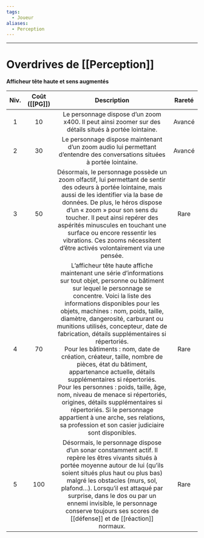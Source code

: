 ```yaml
---
tags:
  - Joueur
aliases:
  - Perception
---
```

___
# Overdrives de [[Perception]]
**Afficheur tête haute et sens augmentés**

| Niv. | Coût ([[PG]]) |                                                                                                                                                                                                                                                                                                                                                                                             Description                                                                                                                                                                                                                                                                                                                                                                                              | Rareté |
| :--: | :-----------: | :--------------------------------------------------------------------------------------------------------------------------------------------------------------------------------------------------------------------------------------------------------------------------------------------------------------------------------------------------------------------------------------------------------------------------------------------------------------------------------------------------------------------------------------------------------------------------------------------------------------------------------------------------------------------------------------------------------------------------------------------------------------------------------------------------: | :----: |
|  1   |      10       |                                                                                                                                                                                                                                                                                                                                                Le personnage dispose d’un zoom x400. Il peut ainsi zoomer sur des détails situés à portée lointaine.                                                                                                                                                                                                                                                                                                                                                 | Avancé |
|  2   |      30       |                                                                                                                                                                                                                                                                                                                                       Le personnage dispose maintenant d’un zoom audio lui permettant d’entendre des conversations situées à portée lointaine.                                                                                                                                                                                                                                                                                                                                       | Avancé |
|  3   |      50       |                                                                                                                                                                                           Désormais, le personnage possède un zoom olfactif, lui permettant de sentir des odeurs à portée lointaine, mais aussi de les identifier via la base de données. De plus, le héros dispose d’un « zoom » pour son sens du toucher. Il peut ainsi repérer des aspérités minuscules en touchant une surface ou encore ressentir les vibrations. Ces zooms nécessitent d’être activés volontairement via une pensée.                                                                                                                                                                                           |  Rare  |
|  4   |      70       | L’afficheur tête haute affiche maintenant une série d’informations sur tout objet, personne ou bâtiment sur lequel le personnage se concentre. Voici la liste des informations disponibles pour les objets, machines : nom, poids, taille, diamètre, dangerosité, carburant ou munitions utilisés, concepteur, date de fabrication, détails supplémentaires si répertoriés.<br>Pour les bâtiments : nom, date de création, créateur, taille, nombre de pièces, état du bâtiment, appartenance actuelle, détails supplémentaires si répertoriés.<br>Pour les personnes : poids, taille, âge, nom, niveau de menace si répertoriés, origines, détails supplémentaires si répertoriés. Si le personnage appartient à une arche, ses relations, sa profession et son casier judiciaire sont disponibles. |  Rare  |
|  5   |      100      |                                                                                                                                                                                                     Désormais, le personnage dispose d’un sonar constamment actif. Il repère les êtres vivants situés à portée moyenne autour de lui (qu’ils soient situés plus haut ou plus bas) malgré les obstacles (murs, sol, plafond…). Lorsqu’il est attaqué par surprise, dans le dos ou par un ennemi invisible, le personnage conserve toujours ses scores de [[défense]] et de [[réaction]] normaux.                                                                                                                                                                                                      |  Rare  |
